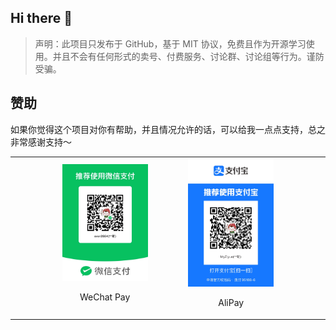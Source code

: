 ## Hi there 👋

<!-- **Welcome to MyZiyue Team!** -->

> 声明：此项目只发布于 GitHub，基于 MIT 协议，免费且作为开源学习使用。并且不会有任何形式的卖号、付费服务、讨论群、讨论组等行为。谨防受骗。

## 赞助

如果你觉得这个项目对你有帮助，并且情况允许的话，可以给我一点点支持，总之非常感谢支持～

<table align="center" width="100%" border="0" style="border: 0;">
    <tr >
        <td width="15%" align="center">&nbsp;</td>
        <td width="30%" align="center">
            <img style="max-height: 10%" src="https://github.com/myziyue/.github/blob/main/assets/WeChatPay.JPG" alt="微信支付" />
            <p>WeChat Pay</p>
        </td>
        <td width="10%" align="center">&nbsp;</td>
        <td width="30%" align="center">
            <img style="max-height: 10%" src="https://github.com/myziyue/.github/blob/main/assets/AliPay.JPG" alt="支付宝支付" />
            <p>AliPay</p>
        </td>
        <td width="15%" align="center">&nbsp;</td>
    </tr>
</table>

<!-- 
🙋‍♀️ A short introduction - what is your organization all about?
🌈 Contribution guidelines - how can the community get involved?
👩‍💻 Useful resources - where can the community find your docs? Is there anything else the community should know?
🍿 Fun facts - what does your team eat for breakfast?
🧙 Remember, you can do mighty things with the power of [Markdown](https://docs.github.com/github/writing-on-github/getting-started-with-writing-and-formatting-on-github/basic-writing-and-formatting-syntax)
 -->
